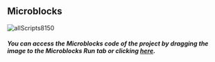 ## Microblocks

![allScripts8150](https://user-images.githubusercontent.com/112697142/204209652-dddcdc28-6f9f-4bca-9012-a66f158225d6.png)


##### You can access the Microblocks code of the project by dragging the image to the Microblocks Run tab or clicking [here](https://microblocks.fun/run/microblocks.html#scripts=GP%20Scripts%0Adepends%20%27PicoBricks%27%0A%0Ascript%20532%2078%20%7B%0AwhenCondition%20%28%28pb_light_sensor%29%20%3C%2090%29%0Apb_set_rgb_color%20%28colorSwatch%2035%20190%2030%20255%29%0A%7D%0A%0Ascript%20531%20177%20%7B%0AwhenCondition%20%28%28pb_light_sensor%29%20%3E%2090%29%0Apb_turn_off_RGB%0A%7D%0A%0A "here").
